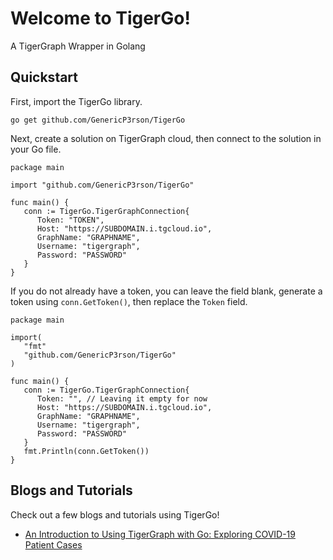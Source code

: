 # Welcome to TigerGo!

A TigerGraph Wrapper in Golang

## Quickstart

First, import the TigerGo library.

```
go get github.com/GenericP3rson/TigerGo
```

Next, create a solution on TigerGraph cloud, then connect to the solution in your Go file.

```
package main

import "github.com/GenericP3rson/TigerGo"

func main() {
   conn := TigerGo.TigerGraphConnection{
      Token: "TOKEN",
      Host: "https://SUBDOMAIN.i.tgcloud.io",
      GraphName: "GRAPHNAME",
      Username: "tigergraph",
      Password: "PASSWORD"
   }
}
```

If you do not already have a token, you can leave the field blank, generate a token using `conn.GetToken()`, then replace the `Token` field.

```
package main

import(
   "fmt"
   "github.com/GenericP3rson/TigerGo"
)

func main() {
   conn := TigerGo.TigerGraphConnection{
      Token: "", // Leaving it empty for now
      Host: "https://SUBDOMAIN.i.tgcloud.io",
      GraphName: "GRAPHNAME",
      Username: "tigergraph",
      Password: "PASSWORD"
   }
   fmt.Println(conn.GetToken())
}
```

## Blogs and Tutorials

Check out a few blogs and tutorials using TigerGo!

- [An Introduction to Using TigerGraph with Go: Exploring COVID-19 Patient Cases](https://towardsdatascience.com/an-introduction-to-using-tigergraph-with-go-exploring-covid-19-patient-cases-f2c0e45849e4)

